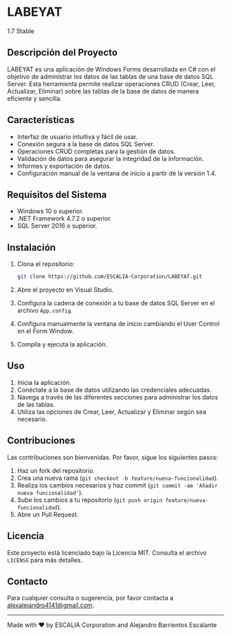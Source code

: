 # LABEYAT

1.7 Stable

## Descripción del Proyecto

LABEYAT es una aplicación de Windows Forms desarrollada en C# con el objetivo de administrar los datos de las tablas de una base de datos SQL Server. Esta herramienta permite realizar operaciones CRUD (Crear, Leer, Actualizar, Eliminar) sobre las tablas de la base de datos de manera eficiente y sencilla.

## Características

- Interfaz de usuario intuitiva y fácil de usar.
- Conexión segura a la base de datos SQL Server.
- Operaciones CRUD completas para la gestión de datos.
- Validación de datos para asegurar la integridad de la información.
- Informes y exportación de datos.
- Configuración manual de la ventana de inicio a partir de la versión 1.4.

## Requisitos del Sistema

- Windows 10 o superior.
- .NET Framework 4.7.2 o superior.
- SQL Server 2016 o superior.

## Instalación

1. Clona el repositorio:

    ```bash
    git clone https://github.com/ESCALIA-Corporation/LABEYAT.git
    ```

2. Abre el proyecto en Visual Studio.
3. Configura la cadena de conexión a tu base de datos SQL Server en el archivo `App.config`.
4. Configura manualmente la ventana de inicio cambiando el User Control en el Form Window.
5. Compila y ejecuta la aplicación.

## Uso

1. Inicia la aplicación.
2. Conéctate a la base de datos utilizando las credenciales adecuadas.
3. Navega a través de las diferentes secciones para administrar los datos de las tablas.
4. Utiliza las opciones de Crear, Leer, Actualizar y Eliminar según sea necesario.

## Contribuciones

Las contribuciones son bienvenidas. Por favor, sigue los siguientes pasos:

1. Haz un fork del repositorio.
2. Crea una nueva rama (`git checkout -b feature/nueva-funcionalidad`).
3. Realiza los cambios necesarios y haz commit (`git commit -am 'Añadir nueva funcionalidad'`).
4. Sube los cambios a tu repositorio (`git push origin feature/nueva-funcionalidad`).
5. Abre un Pull Request.

## Licencia

Este proyecto está licenciado bajo la Licencia MIT. Consulta el archivo `LICENSE` para más detalles.

## Contacto

Para cualquier consulta o sugerencia, por favor contacta a [alexalejandro4141@gmail.com](mailto:alexalejandro4141@gmail.com).

---

Made with ❤️ by ESCALIA Corporation and Alejandro Barrientos Escalante
